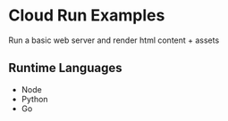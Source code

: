 # Cloud Run Examples

Run a basic web server and render html content + assets

## Runtime Languages

* Node
* Python
* Go
